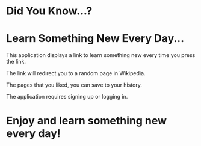 # Did You Know...?

# Learn Something New Every Day...

This application displays a link to learn something new every time you press the link. 

The link will redirect you to a random page in Wikipedia.

The pages that you liked, you can save to your history.

The application requires signing up or logging in.

# Enjoy and learn something new every day!
 